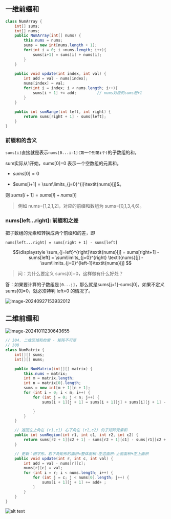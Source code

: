 ## 一维前缀和

```java
class NumArray {
    int[] sums;
    int[] nums;
    public NumArray(int[] nums) {
        this.nums = nums;
        sums = new int[nums.length + 1];
        for(int i = 0; i <nums.length; i++){
            sums[i+1] = sums[i] + nums[i];
        }
    }
    
    public void update(int index, int val) {
        int add = val - nums[index];
        nums[index] = val;
        for(int i = index; i < nums.length; i++){
            sums[i + 1] += add;			// nums对应的sums是+1
        }
    }
    
    public int sumRange(int left, int right) {
        return sums[right + 1] - sums[left];
    }
}
```



### 前缀和的含义

`sums[i]`直接就是表示`nums[0...i-1](第一个到第i个)`的子数组的和，

sum实际从1开始，sums[0]=0 表示一个空数组的元素和。

- $sums[0]=0$

- $sums[i+1] = \sum\limits_{j=0}^{i}\textit{nums}[j]$。

则 $sums[i+1]=sums[i]+nums[i]$



> 例如 nums=[1,2,1,2]，对应的前缀和数组为 sums=[0,1,3,4,6]。

### nums[left...right]: 前缀和之差

把子数组的元素和转换成两个前缀和的差，即

`nums[left...right] = sums[right + 1] - sums[left]`

$$\displaystyle \sum_{j=left}^{right}\textit{nums}[j] = sums[right+1] - sums[left] = \sum\limits_{j=0}^{right} \textit{nums}[j] - \sum\limits_{j=0}^{left-1}\textit{nums}[j] $$

> 问：为什么要定义 sums[0]=0，这样做有什么好处？

答：如果要计算的子数组是`[0...j]`，那么就是sums[j+1]-sums[0]。如果不定义 sums[0]=0，就必须特判 left=0 的情况了。

![image-20240927153932012](https://cdn.jsdelivr.net/gh/sword4869/pic1@main/images/202409271539077.png)



## 二维前缀和

![image-20241011230643655](https://cdn.jsdelivr.net/gh/sword4869/pic1@main/images/202410112306735.png)

```java
// 304. 二维区域和检索 - 矩阵不可变
// 308
class NumMatrix {
    int[][] sums;
    int[][] nums;

    public NumMatrix(int[][] matrix) {
        this.nums = matrix;
        int m = matrix.length;
        int n = matrix[0].length;
        sums = new int[m + 1][n + 1];
        for (int i = 0; i < m; i++) {
            for (int j = 0; j < n; j++) {
                sums[i + 1][j + 1] = sums[i + 1][j] + sums[i][j + 1] - sums[i][j] + matrix[i][j];

            }
        }
    }

    // 返回左上角在 (r1,c1) 右下角在 (r2,c2) 的子矩阵元素和
    public int sumRegion(int r1, int c1, int r2, int c2) {
        return sums[r2 + 1][c2 + 1] - sums[r2 + 1][c1] - sums[r1][c2 + 1] + sums[r1][c1];
    }

    // 更新：田字形。右下角矩形的面积=整体面积-左边面积-上面面积+左上面积
    public void update(int r, int c, int val) {
        int add = val - nums[r][c];
        nums[r][c] = val;
        for (int i = r; i < nums.length; i++) {
            for (int j = c; j < nums[0].length; j++) {
                sums[i + 1][j + 1] += add+ ;
            }
        }
    }
}
```

![alt text](https://cdn.jsdelivr.net/gh/sword4869/pic1@main/images202406122243744.png)

